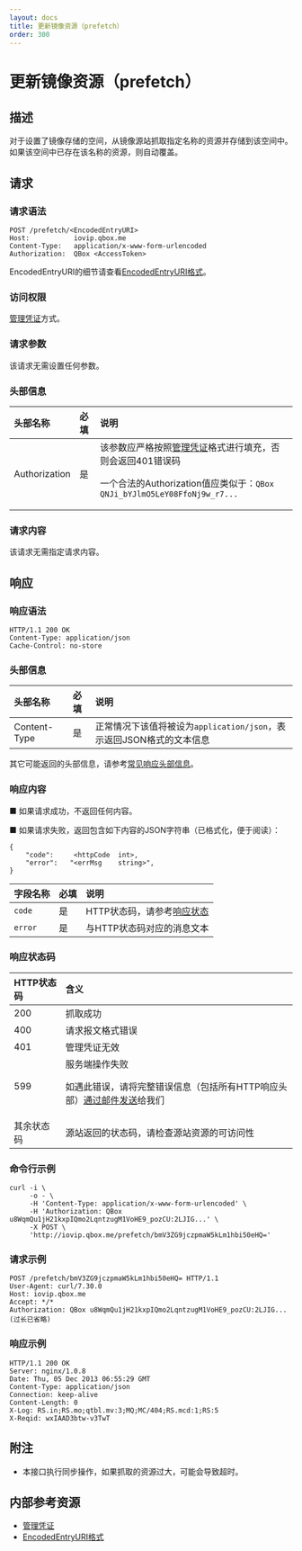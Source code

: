 ```yaml
---
layout: docs
title: 更新镜像资源（prefetch）
order: 300
---
```


<a id="prefetch"></a>
# 更新镜像资源（prefetch）

<a id="prefetch-description"></a>
## 描述

对于设置了镜像存储的空间，从镜像源站抓取指定名称的资源并存储到该空间中。  
如果该空间中已存在该名称的资源，则自动覆盖。  

<a id="prefetch-request"></a>
## 请求

<a id="prefetch-request-syntax"></a>
### 请求语法

```
POST /prefetch/<EncodedEntryURI>
Host:           iovip.qbox.me
Content-Type:   application/x-www-form-urlencoded
Authorization:  QBox <AccessToken>
```

EncodedEntryURI的细节请查看[EncodedEntryURI格式][encodedEntryURIHref]。

<a id="prefetch-request-auth"></a>
### 访问权限

[管理凭证][accessTokenHref]方式。

<a id="prefetch-request-params"></a>
### 请求参数

该请求无需设置任何参数。

<a id="prefetch-request-headers"></a>
### 头部信息

头部名称      | 必填 | 说明
:------------ | :--- | :-----------------------------
Authorization | 是   | 该参数应严格按照[管理凭证][accessTokenHref]格式进行填充，否则会返回401错误码<p>一个合法的Authorization值应类似于：`QBox QNJi_bYJlmO5LeY08FfoNj9w_r7...`

<a id="prefetch-request-body"></a>
### 请求内容

该请求无需指定请求内容。

<a id="prefetch-response"></a>
## 响应

<a id="prefetch-request-syntax"></a>
### 响应语法

```
HTTP/1.1 200 OK
Content-Type: application/json
Cache-Control: no-store
```

<a id="prefetch-response-headers"></a>
### 头部信息

头部名称      | 必填 | 说明                              
:------------ | :--- | :-----------------------------------------------------------------
Content-Type  | 是   | 正常情况下该值将被设为`application/json`，表示返回JSON格式的文本信息

其它可能返回的头部信息，请参考[常见响应头部信息][commonHttpResponseHeaderHref]。

<a id="prefetch-response-body"></a>
### 响应内容

■ 如果请求成功，不返回任何内容。

■ 如果请求失败，返回包含如下内容的JSON字符串（已格式化，便于阅读）：  

```
{
	"code":     <httpCode  int>, 
    "error":   "<errMsg    string>",
}
```

字段名称     | 必填 | 说明                              
:----------- | :--- | :--------------------------------------------------------------------
`code`       | 是   | HTTP状态码，请参考[响应状态](#prefetch-response-status)
`error`      | 是   | 与HTTP状态码对应的消息文本

<a id="prefetch-response-status"></a>
### 响应状态码

HTTP状态码 | 含义
:--------- | :--------------------------
200        | 抓取成功
400	       | 请求报文格式错误
401        | 管理凭证无效
599	       | 服务端操作失败<p>如遇此错误，请将完整错误信息（包括所有HTTP响应头部）[通过邮件发送][sendBugReportHref]给我们
其余状态码 | 源站返回的状态码，请检查源站资源的可访问性

<a id="prefetch-sample1-command"></a>
### 命令行示例

```
curl -i \
     -o - \
     -H 'Content-Type: application/x-www-form-urlencoded' \
     -H 'Authorization: QBox u8WqmQu1jH21kxpIQmo2LqntzugM1VoHE9_pozCU:2LJIG...' \
     -X POST \
     'http://iovip.qbox.me/prefetch/bmV3ZG9jczpmaW5kLm1hbi50eHQ='
```

<a id="prefetch-sample1-request"></a>
### 请求示例

```
POST /prefetch/bmV3ZG9jczpmaW5kLm1hbi50eHQ= HTTP/1.1
User-Agent: curl/7.30.0
Host: iovip.qbox.me
Accept: */*
Authorization: QBox u8WqmQu1jH21kxpIQmo2LqntzugM1VoHE9_pozCU:2LJIG...(过长已省略)
```

<a id="prefetch-sample1-response"></a>
### 响应示例

```
HTTP/1.1 200 OK
Server: nginx/1.0.8
Date: Thu, 05 Dec 2013 06:55:29 GMT
Content-Type: application/json
Connection: keep-alive
Content-Length: 0
X-Log: RS.in;RS.mo;qtbl.mv:3;MQ;MC/404;RS.mcd:1;RS:5
X-Reqid: wxIAAD3btw-v3TwT
```

<a id="prefetch-remarks"></a>
## 附注

- 本接口执行同步操作，如果抓取的资源过大，可能会导致超时。

<a id="prefetch-internal-resources"></a>
## 内部参考资源

- [管理凭证][accessTokenHref]
- [EncodedEntryURI格式][encodedEntryURIHref]

[encodedEntryURIHref]:          ../data-formats.html                             "EncodedEntryURI格式"
[accessTokenHref]:              ../security/access-token.html                    "管理凭证"

[sendBugReportHref]:    mailto:support@qiniu.com?subject=599错误日志     "发送错误报告"
[commonHttpResponseHeaderHref]: ../extended-headers.html                         "常见响应头部信息"

